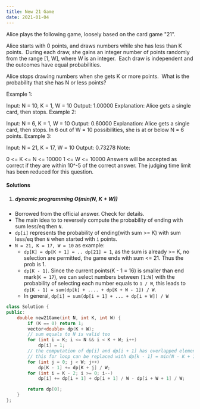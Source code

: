 ```yaml
---
title: New 21 Game
date: 2021-01-04
---
```

Alice plays the following game, loosely based on the card game "21".

Alice starts with 0 points, and draws numbers while she has less than K points.  During each draw, she gains an integer number of points randomly from the range [1, W], where W is an integer.  Each draw is independent and the outcomes have equal probabilities.

Alice stops drawing numbers when she gets K or more points.  What is the probability that she has N or less points?

Example 1:

Input: N = 10, K = 1, W = 10
Output: 1.00000
Explanation:  Alice gets a single card, then stops.
Example 2:

Input: N = 6, K = 1, W = 10
Output: 0.60000
Explanation:  Alice gets a single card, then stops.
In 6 out of W = 10 possibilities, she is at or below N = 6 points.
Example 3:

Input: N = 21, K = 17, W = 10
Output: 0.73278
Note:

0 <= K <= N <= 10000
1 <= W <= 10000
Answers will be accepted as correct if they are within 10^-5 of the correct answer.
The judging time limit has been reduced for this question.

#### Solutions

1. ##### dynamic programming O(min(N, K + W))

- Borrowed from the official answer. Check for details.
- The main idea to to reversely compute the probability of ending with sum less/eq then `N`.
- `dp[i]` represents the probability of ending(with sum >= K) with sum less/eq then `N` when started with `i` points.
- `N = 21, K = 17, W = 10` as example:
    - `dp[K] = dp[K + 1] = .. dp[21] = 1`, as the sum is already >= K, no selection are permitted, the game ends with sum <= 21. Thus the prob is 1.
    - `dp[K - 1]`. Since the current points(K - 1 = 16) is smaller than end mark(`K = 17`), we can select numbers between `[1:W]` with the probability of selecting each number equals to `1 / W`, this leads to `dp[K - 1] = sum(dp[k] + .... + dp[K + W - 1]) / W`.
    - In general, `dp[i] = sum(dp[i + 1] + ... + dp[i + W]) / W`

```cpp
class Solution {
public:
    double new21Game(int N, int K, int W) {
        if (K == 0) return 1;
        vector<double> dp(K + W);
        // sum equals to N is valid too
        for (int i = K; i <= N && i < K + W; i++)
            dp[i] = 1;
        // the computation of dp[i] and dp[i + 1] has overlapped elements and they differs only in the first/last element.
        // this for loop can be replaced with dp[k - 1] = min(N - K + 1, N) / W;
        for (int j = 0; j < W; j++)
            dp[K - 1] += dp[K + j] / W;
        for (int i = K - 2; i >= 0; i--)
            dp[i] += dp[i + 1] + dp[i + 1] / W - dp[i + W + 1] / W;

        return dp[0];
    }
};
```